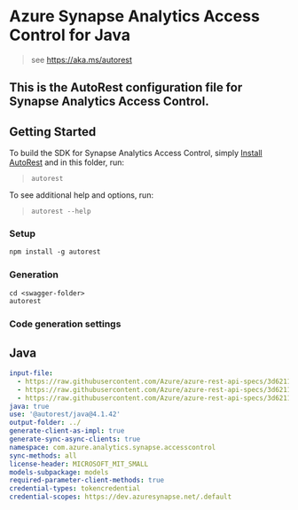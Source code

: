 # Azure Synapse Analytics Access Control for Java

> see https://aka.ms/autorest

This is the AutoRest configuration file for Synapse Analytics Access Control.
---
## Getting Started

To build the SDK for Synapse Analytics Access Control, simply [Install AutoRest](https://aka.ms/autorest) and in this folder, run:

> `autorest`

To see additional help and options, run:

> `autorest --help`

### Setup
```ps
npm install -g autorest
```

### Generation

```ps
cd <swagger-folder>
autorest
```

### Code generation settings

## Java

```yaml
input-file:
  - https://raw.githubusercontent.com/Azure/azure-rest-api-specs/3d6211cf28f83236cdf78e7cfc50efd3fb7cba72/specification/synapse/data-plane/Microsoft.Synapse/stable/2020-12-01/checkAccessSynapseRbac.json
  - https://raw.githubusercontent.com/Azure/azure-rest-api-specs/3d6211cf28f83236cdf78e7cfc50efd3fb7cba72/specification/synapse/data-plane/Microsoft.Synapse/stable/2020-12-01/roleDefinitions.json
  - https://raw.githubusercontent.com/Azure/azure-rest-api-specs/3d6211cf28f83236cdf78e7cfc50efd3fb7cba72/specification/synapse/data-plane/Microsoft.Synapse/stable/2020-12-01/roleAssignments.json
java: true
use: '@autorest/java@4.1.42'
output-folder: ../
generate-client-as-impl: true
generate-sync-async-clients: true
namespace: com.azure.analytics.synapse.accesscontrol
sync-methods: all
license-header: MICROSOFT_MIT_SMALL
models-subpackage: models
required-parameter-client-methods: true
credential-types: tokencredential
credential-scopes: https://dev.azuresynapse.net/.default
```
